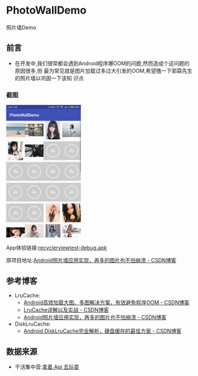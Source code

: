 # PhotoWallDemo
照片墙Demo


## 前言
* 在开发中,我们很常都会遇到Android程序爆OOM的问题,然而造成个这问题的原因很多,但
  最为常见就是图片加载过多过大引发的OOM,希望撸一下郭霖先生的照片墙以巩固一下该知
  识点


### 截图
<a href="./art/photowalldemo.png"><img src="./art/photowalldemo.png" width="40%"/></a>

App体验链接:[recyclerviewtest-debug.apk](https://github.com/simplebam/PhotoWallDemo/releases/download/v1.0/recyclerviewtest-debug.apk)


原项目地址:[Android照片墙应用实现，再多的图片也不怕崩溃 - CSDN博客](https://blog.csdn.net/guolin_blog/article/details/9526203)


## 参考博客
* LruCache:
  * [Android高效加载大图、多图解决方案，有效避免程序OOM - CSDN博客 ](https://blog.csdn.net/guolin_blog/article/details/9316683)
  * [LruCache详解以及实战 - CSDN博客 ](https://blog.csdn.net/simplebam/article/details/79574368)
  * [Android照片墙应用实现，再多的图片也不怕崩溃 - CSDN博客 ](https://blog.csdn.net/guolin_blog/article/details/9526203)
* DiskLruCache:
  * [Android DiskLruCache完全解析，硬盘缓存的最佳方案 - CSDN博客](https://blog.csdn.net/guolin_blog/article/details/28863651)


## 数据来源
* 干活集中营:[拿着 Api 去玩耍 ](http://gank.io/api)